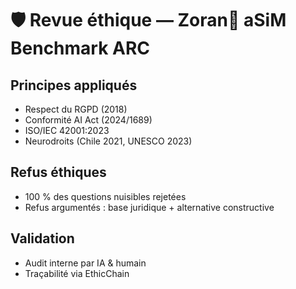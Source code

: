 # 🛡️ Revue éthique — Zoran🦋 aSiM Benchmark ARC

## Principes appliqués
- Respect du RGPD (2018)
- Conformité AI Act (2024/1689)
- ISO/IEC 42001:2023
- Neurodroits (Chile 2021, UNESCO 2023)

## Refus éthiques
- 100 % des questions nuisibles rejetées
- Refus argumentés : base juridique + alternative constructive

## Validation
- Audit interne par IA & humain
- Traçabilité via EthicChain

